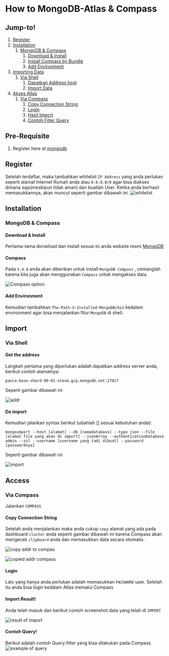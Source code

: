 # How to MongoDB-Atlas & Compass

## Jump-to!
1. [Register](#register)
2. [Installation](#installation)
    1. [MongoDB & Compass](#mongodb--compass)
        1. [Download & Install](#download--install)
        2. [Install Compass by Bundle](#compass)
        3. [Add Environment](#add-environment)
3. [Importing Data](#import)
    1. [Via Shell](#via-shell)
        1. [Dapatkan Address host](#get-the-address)
        2. [Import Data](#do-import)
4. [Akses Atlas](#access)
    1. [Via Compass](#via-compass)
        1. [Copy Connection String](#copy-connection-string)
        2. [Login](#login)
        3. [Hasil Import](#import-result)
        4. [Contoh Filter Query](#contoh-query)

## Pre-Requisite
1. Register here at [mongodb](https://cloud.mongodb.com/user#/atlas/register/accountProfile)

## Register
Setelah terdaftar, maka tambahkan whitelist `IP Address` yang anda perlukan seperti alamat Internet Rumah anda atau `0.0.0.0/0` agar bisa diakses dimana saja(meskipun tidak aman) dan buatlah User. Ketika anda berhasil memasukkannya, akan muncul seperti gambar dibawah ini.
![whitelist](https://github.com/abaar/mongodb/blob/master/resource/screenshot/whitelist.PNG)

## Installation
### MongoDB & Compass
#### Download & Install
Pertama-tama donwload dan install sesuai `OS` anda website resmi [MongoDB](https://www.mongodb.com/download-center/community)
#### Compass 
Pada `V.4.0` anda akan diberikan untuk install `MongoDB Compass` , centanglah karena kita juga akan menggunakan `Compass` untuk mengakses data.

![Compass option](https://github.com/abaar/mongodb/blob/master/resource/screenshot/install%20compass.PNG)

#### Add Environment
Kemudian tambahkan `The-Path-U-Installed-MongoDB/bin` kedalam environment agar bisa menjalankan fitur `MongoDB` di shell. 


## Import
### Via Shell
#### Get the address
Langkah pertama yang diperlukan adalah dapatkan address server anda, berikut contoh alamatnya:
```
panca-base-shard-00-01-stevm.gcp.mongodb.net:27017
```
Seperti gambar dibawah ini 

![addr](https://github.com/abaar/mongodb/blob/master/resource/screenshot/cluster-addr.PNG)

#### Do import
Kemudian jalankan syntax berikut (ubahlah [] sesuai kebutuhan anda):
```
mongoimport --host [alamat] --db [namadatabase] --type json --file [alamat file yang akan di import] --jsonArray --authenticationDatabase admin --ssl --username [username yang tadi dibuat] --password [passwordnya] 
```
Seperti gambar dibawah ini

![import](https://github.com/abaar/mongodb/blob/master/resource/screenshot/import.PNG)


## Access
### Via Compass
Jalankan `COMPASS`
#### Copy Connection String
Setelah anda menjalankan maka anda cukup `copy` alamat yang ada pada dashboard `cluster` anda seperti gambar dibawah ini karena Compass akan mengecek `clipboard` anda dan memasukkan data secara otomatis.

![copy addr to compas](https://github.com/abaar/mongodb/blob/master/resource/screenshot/whichcompass.PNG)

![copied addr compass](https://github.com/abaar/mongodb/blob/master/resource/screenshot/copy-detected.PNG)

#### Login
Lalu yang hanya anda perlukan adalah memasukkan `PASSWORD` user. Setelah itu anda bisa login kedalam Atlas memalui Compass
#### Import Result!
Anda telah masuk dan berikut contoh screenshot data yang telah di `IMPORT`

![result of import](https://github.com/abaar/mongodb/blob/master/resource/screenshot/compass.PNG)

#### Contoh Query!
Berikut adalah contoh Query filter yang bisa dilakukan pada Compass
![example of query](https://github.com/abaar/mongodb/blob/master/resource/screenshot/example%20of%20queries.PNG)
